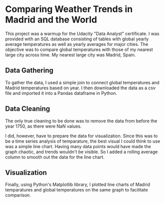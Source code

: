 # Comparing Weather Trends in Madrid and the World

This project was a warmup for the Udacity "Data Analyst" certificate. I was provided with an SQL database consisting of tables with global yearly average temperatures as well as yearly averages for major cities. The objective was to compare global temperatures with those of my nearest large city across time. My nearest large city was Madrid, Spain. 

## Data Gathering

To gather the data, I used a simple join to connect global temperatures and Madrid temperatures based on year. I then downloaded the data as a csv file and imported it into a Pandas dataframe in Python.

## Data Cleaning

The only true cleaning to be done was to remove the data from before the year 1750, as there were NaN values.

I did, however, have to prepare the data for visualization. Since this was to be a time series analysis of temparature, the best visual I could think to use was a simple line chart. Having many data points would have made the graph chaotic, and trends wouldn't be visible. So I added a rolling average column to smooth out the data for the line chart. 

## Visualization

Finally, using Python's Matplotlib library, I plotted line charts of Madrid temparatures and global temperatures on the same graph to facilitate comparison. 
